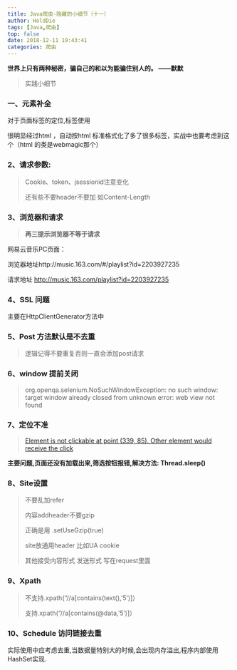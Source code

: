 ```yaml
---
title: Java爬虫-隐藏的小细节（十一）
author: HoldDie
tags: [Java,爬虫]
top: false
date: 2018-12-11 19:43:41
categories: 爬虫
---
```




**世界上只有两种秘密，骗自己的和以为能骗住别人的。 ——默默**

> 实践小细节

### 一、元素补全

对于页面标签的定位,标签使用

很明显经过html ，自动按html 标准格式化了多了很多标签，实战中也要考虑到这个（html 的类是webmagic那个）

### 2、请求参数:

> Cookie、token、jsessionid注意变化
>
> 还有些不要header不要加 如Content-Length

### 3、浏览器和请求

> **再三提示浏览器不等于请求**

网易云音乐PC页面：

浏览器地址http://music.163.com/#/playlist?id=2203927235

请求地址 http://music.163.com/playlist?id=2203927235

### 4、SSL 问题

主要在HttpClientGenerator方法中

### 5、Post 方法默认是不去重

> 逻辑记得不要重复否则一直会添加post请求

### 6、window 提前关闭

> org.openqa.selenium.NoSuchWindowException: no such window: target window already closed
> from unknown error: web view not found

### 7、定位不准

> [Element is not clickable at point (339, 85). Other element would receive the click](https://stackoverflow.com/questions/30533238/element-is-not-clickable-at-point-339-85-other-element-would-receive-the-cli)

**主要问题,页面还没有加载出来,筛选按钮报错,解决方法: Thread.sleep()**

### 8、Site设置

> 不要乱加refer
>
> 内容addheader不要gzip
>
> 正确是用 .setUseGzip(true)
>
> site放通用header 比如UA cookie
>
> 其他接受内容形式 发送形式 写在request里面

### 9、Xpath

> 不支持.xpath(“//a[contains(text(),’5’)]）
>
> 支持.xpath(“//a[contains(@data,’5’)]）

### 10、Schedule 访问链接去重

实际使用中应考虑去重,当数据量特别大的时候,会出现内存溢出,程序内部使用HashSet实现.